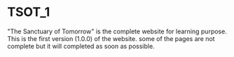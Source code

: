 # TSOT_1

"The Sanctuary of Tomorrow" is the complete website for learning purpose. This is the first version (1.0.0) of the website. some of the pages are not complete but it will completed as soon as possible.
